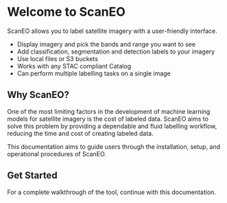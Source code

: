# Welcome to ScanEO

ScanEO allows you to label satellite imagery with a user-friendly interface.

- Display imagery and pick the bands and range you want to see
- Add classification, segmentation and detection labels to your imagery
- Use local files or S3 buckets
- Works with any STAC compliant Catalog
- Can perform multiple labelling tasks on a single image

## Why ScanEO?

One of the most limiting factors in the development of machine learning models for satellite imagery is the cost of labeled data. ScanEO aims to solve this problem by providing a dependable and fluid labelling workflow, reducing the time and cost of creating labeled data.

This documentation aims to guide users through the installation, setup, and operational procedures of ScanEO.

## Get Started

For a complete walkthrough of the tool, continue with this documentation.

